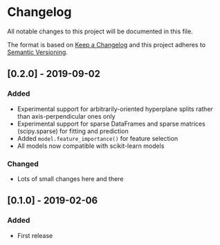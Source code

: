 # Changelog
All notable changes to this project will be documented in this file.

The format is based on [Keep a Changelog](https://keepachangelog.com/)
and this project adheres to [Semantic Versioning](https://semver.org/).

## [0.2.0] - 2019-09-02
### Added
- Experimental support for arbitrarily-oriented hyperplane splits rather than axis-perpendicular ones only
- Experimental support for sparse DataFrames and sparse matrices (scipy.sparse) for fitting and prediction
- Added `model.feature_importance()` for feature selection
- All models now compatible with scikit-learn models

### Changed
- Lots of small changes here and there

## [0.1.0] - 2019-02-06
### Added
- First release
